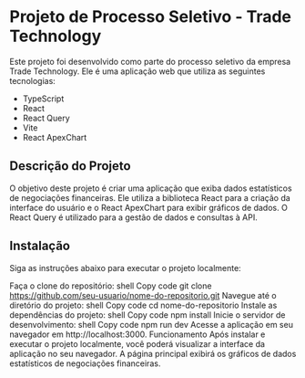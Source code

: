 # Projeto de Processo Seletivo - Trade Technology
Este projeto foi desenvolvido como parte do processo seletivo da empresa Trade Technology. Ele é uma aplicação web que utiliza as seguintes tecnologias:

- TypeScript
- React
- React Query
- Vite
- React ApexChart
## Descrição do Projeto
O objetivo deste projeto é criar uma aplicação que exiba dados estatísticos de negociações financeiras. Ele utiliza a biblioteca React para a criação da interface do usuário e o React ApexChart para exibir gráficos de dados. O React Query é utilizado para a gestão de dados e consultas à API.

## Instalação
Siga as instruções abaixo para executar o projeto localmente:

Faça o clone do repositório:
shell
Copy code
git clone https://github.com/seu-usuario/nome-do-repositorio.git
Navegue até o diretório do projeto:
shell
Copy code
cd nome-do-repositorio
Instale as dependências do projeto:
shell
Copy code
npm install
Inicie o servidor de desenvolvimento:
shell
Copy code
npm run dev
Acesse a aplicação em seu navegador em http://localhost:3000.
Funcionamento
Após instalar e executar o projeto localmente, você poderá visualizar a interface da aplicação no seu navegador. A página principal exibirá os gráficos de dados estatísticos de negociações financeiras.